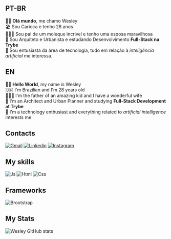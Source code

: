 ## PT-BR

👋🏻 <strong>Olá mundo</strong>, me chamo Wesley <br>
:beach_umbrella: Sou Carioca e tenho 28 anos <br>
:family_man_woman_boy: Sou pai de um moleque incrivel e tenho uma esposa maravilhosa <br>
:construction_worker: Sou Arquiteto e Urbanista e estudando Desenvolvimento <strong> Full-Stack na Trybe </strong><br>
:robot: Sou entusiasta da área de tecnologia, tudo em relação à <em>inteligência artificial</em> me interessa. <br>


## EN

👋🏻 <strong>Hello World</strong>, my name is Wesley <br>
:brazil: I'm Brazilian and I'm 28 years old <br>
:family_man_woman_boy: I'm the father of an amazing kid and I have a wonderful wife <br>
:construction_worker: I'm an Architect and Urban Planner and studying <strong>Full-Stack Development at Trybe </strong><br>
:robot: I'm a technology enthusiast and everything related to <em>artificial intelligence</em> interests me <br>
## Contacts

[![Gmail](https://img.shields.io/badge/Gmail-D14836?style=for-the-badge&logo=gmail&logoColor=white)](wesleyguedes@gmail.com)
[![Linkedin](https://img.shields.io/badge/LinkedIn-0077B5?style=for-the-badge&logo=linkedin&logoColor=white)](https://www.linkedin.com/in/wesley-guedes-23369a171/)
[![Instagram](https://img.shields.io/badge/Instagram-E4405F?style=for-the-badge&logo=instagram&logoColor=white)](https://www.instagram.com/wesley_guedes_rj/) <br>
## My skills
![Js](https://img.shields.io/badge/JavaScript-323330?style=for-the-badge&logo=javascript&logoColor=F7DF1E)
![Html](https://img.shields.io/badge/HTML5-E34F26?style=for-the-badge&logo=html5&logoColor=white)
![Css](https://img.shields.io/badge/CSS3-1572B6?style=for-the-badge&logo=css3&logoColor=white)

## Frameworks
![Brootstrap](https://img.shields.io/badge/Bootstrap-563D7C?style=for-the-badge&logo=bootstrap&logoColor=whit)

## My Stats
![Wesley GitHub stats](https://github-readme-stats.vercel.app/api?username=WesleybGuedes&show_icons=true&theme=tokyonight)

